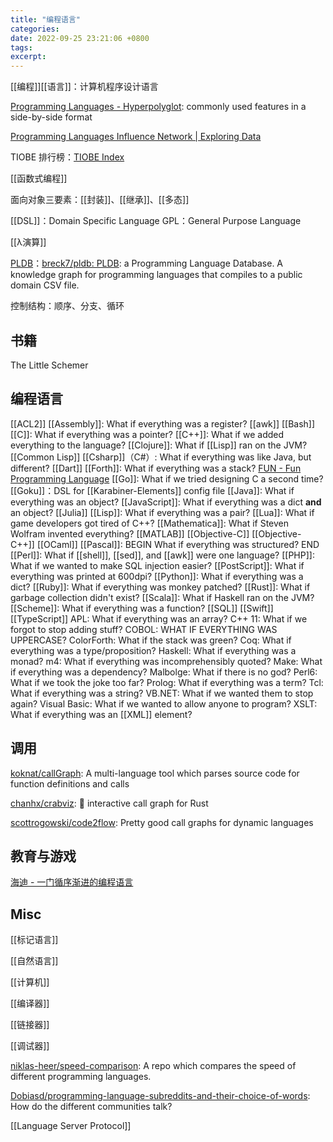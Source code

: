 ```yaml
---
title: "编程语言"
categories: 
date: 2022-09-25 23:21:06 +0800
tags: 
excerpt: 
---
```


[[编程]][[语言]]：计算机程序设计语言

[Programming Languages - Hyperpolyglot](https://hyperpolyglot.org/): commonly used features in a side-by-side format

[Programming Languages Influence Network | Exploring Data](https://exploring-data.com/vis/programming-languages-influence-network/)

TIOBE 排行榜：[TIOBE Index](https://www.tiobe.com/tiobe-index/)

[[函数式编程]]

面向对象三要素：[[封装]]、[[继承]]、[[多态]]

[[DSL]]：Domain Specific Language
GPL：General Purpose Language

[[λ演算]]

[PLDB](https://pldb.com/index.html)：[breck7/pldb: PLDB](https://github.com/breck7/pldb): a Programming Language Database. A knowledge graph for programming languages that compiles to a public domain CSV file.

控制结构：顺序、分支、循环

## 书籍

The Little Schemer



## 编程语言

[[ACL2]]
[[Assembly]]: What if everything was a register?
[[awk]]
[[Bash]]
[[C]]: What if everything was a pointer?
[[C++]]: What if we added everything to the language?
[[Clojure]]: What if [[Lisp]] ran on the JVM?
[[Common Lisp]]
[[Csharp]]（C#）: What if everything was like Java, but different?
[[Dart]]
[[Forth]]: What if everything was a stack?
[FUN - Fun Programming Language](https://funlang.org/)
[[Go]]: What if we tried designing C a second time?
[[Goku]]：DSL for [[Karabiner-Elements]] config file
[[Java]]: What if everything was an object?
[[JavaScript]]: What if everything was a dict **and** an object?
[[Julia]]
[[Lisp]]: What if everything was a pair?
[[Lua]]: What if game developers got tired of C++?
[[Mathematica]]: What if Steven Wolfram invented everything?
[[MATLAB]]
[[Objective-C]]
[[Objective-C++]]
[[OCaml]]
[[Pascal]]: BEGIN What if everything was structured? END
[[Perl]]: What if [[shell]], [[sed]], and [[awk]] were one language?
[[PHP]]: What if we wanted to make SQL injection easier?
[[PostScript]]: What if everything was printed at 600dpi?
[[Python]]: What if everything was a dict?
[[Ruby]]: What if everything was monkey patched?
[[Rust]]: What if garbage collection didn't exist?
[[Scala]]: What if Haskell ran on the JVM?
[[Scheme]]: What if everything was a function?
[[SQL]]
[[Swift]]
[[TypeScript]]
APL: What if everything was an array?
C++ 11: What if we forgot to stop adding stuff?
COBOL: WHAT IF EVERYTHING WAS UPPERCASE?
ColorForth: What if the stack was green?
Coq: What if everything was a type/proposition?
Haskell: What if everything was a monad?
m4: What if everything was incomprehensibly quoted?
Make: What if everything was a dependency?
Malbolge: What if there is no god?
Perl6: What if we took the joke too far?
Prolog: What if everything was a term?
Tcl: What if everything was a string?
VB.NET: What if we wanted them to stop again?
Visual Basic: What if we wanted to allow anyone to program?
XSLT: What if everything was an [[XML]] element?

## 调用


[koknat/callGraph](https://github.com/koknat/callGraph): A multi-language tool which parses source code for function definitions and calls

[chanhx/crabviz](https://github.com/chanhx/crabviz): 🦀 interactive call graph for Rust


[scottrogowski/code2flow](https://github.com/scottrogowski/code2flow): Pretty good call graphs for dynamic languages


## 教育与游戏

[海迪 - 一门循序渐进的编程语言](https://hedycode.com/)



## Misc

[[标记语言]]

[[自然语言]]

[[计算机]]

[[编译器]]

[[链接器]]

[[调试器]]

[niklas-heer/speed-comparison](https://github.com/niklas-heer/speed-comparison): A repo which compares the speed of different programming languages.

[Dobiasd/programming-language-subreddits-and-their-choice-of-words](https://github.com/Dobiasd/programming-language-subreddits-and-their-choice-of-words): How do the different communities talk?

[[Language Server Protocol]]

